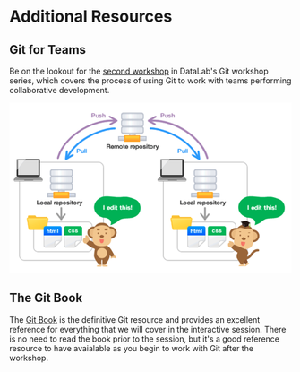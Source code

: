 # Additional Resources

## Git for Teams

Be on the lookout for the [second workshop] in DataLab's Git workshop series, which 
covers the process of using Git to work with teams performing collaborative 
development.

[second workshop]: https://ucdavisdatalab.github.io/workshop_git_for_teams/

![](img/git_for_teams.png)

## The Git Book

The [Git Book](https://git-scm.com/book/en/v2) is the definitive Git resource 
and provides an excellent reference for everything that we will cover in the 
interactive session. There is no need to read the book prior to the session, 
but it's a good reference resource to have avaialable as you begin to work 
with Git after the workshop.
